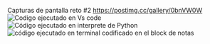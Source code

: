 Capturas de pantalla reto #2
https://postimg.cc/gallery/0bnVW0W
![Codigo ejecutado en Vs code](https://postimg.cc/0bHcT4YC)
![Código ejecutado en interprete de Python](https://postimg.cc/Cd7vN5dX)
![código ejecutado en terminal codificado en el block de notas](https://postimg.cc/ZB7wJDkZ)
